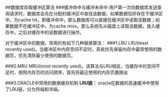 ##数据库存取缓冲区算法
###缓冲命中与缓冲未命中
用户第一次向数据库发送查询请求时，数据库会先在分配的缓冲区中查找该数据，如果数据恰好存在于缓冲区中，为cache hit，即缓冲命中，那么数据库可以直接在缓冲区中读取该数据；如果数据不在缓冲区中，为cache miss，那么系统先从磁盘上读取该数据，放入缓存中，之后对缓存中的该数据进行操作。

对于缓冲区中的数据，常用的有如下几种替换算法：
###1.LRU
LRU(least recently used)。当缓冲区中内存空间不足时，系统优先保留内存中最常使用的数据页，优先清除最少使用的数据页。

###2.MRU
MRU(most recently used)。该算法与LRU相反，当缓存中的空间不足时，按照内存页的访问顺序，首先将最近使用的内存页置换出

###3.ORACLE中常用的数据缓存机制
**LRU链：**
oracle在数据的高速缓冲中使用了LRU链，分为热端和冷端。
